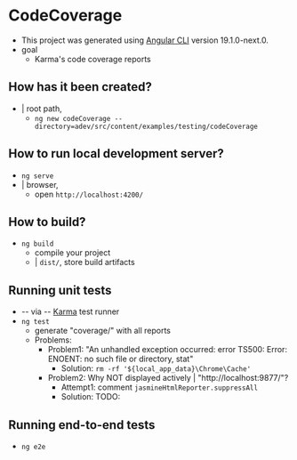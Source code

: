 # CodeCoverage

* This project was generated using [Angular CLI](https://github.com/angular/angular-cli) version 19.1.0-next.0.
* goal
  * Karma's code coverage reports

## How has it been created?

* | root path,
  * `ng new codeCoverage --directory=adev/src/content/examples/testing/codeCoverage`

## How to run local development server?

* `ng serve`
* | browser,
  * open `http://localhost:4200/`

## How to build?

* `ng build`
  * compile your project
  * | `dist/`, store build artifacts

## Running unit tests

* -- via -- [Karma](https://karma-runner.github.io) test runner
* `ng test`
  * generate "coverage/" with all reports
  * Problems:
    * Problem1: "An unhandled exception occurred: error TS500: Error: ENOENT: no such file or directory, stat"
      * Solution: `rm -rf '${local_app_data}\Chrome\Cache'`
    * Problem2: Why NOT displayed actively | "http://localhost:9877/"?
      * Attempt1: comment `jasmineHtmlReporter.suppressAll`
      * Solution: TODO:

## Running end-to-end tests

* `ng e2e`
